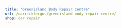 ```yaml
---
title: "Greenisland Body Repair Centre"
url: /carrickfergus/greenisland-body-repair-centre/
shop: car repair
---
```

